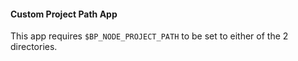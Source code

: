 #### Custom Project Path App

This app requires `$BP_NODE_PROJECT_PATH` to be set to either of the 2 directories.
